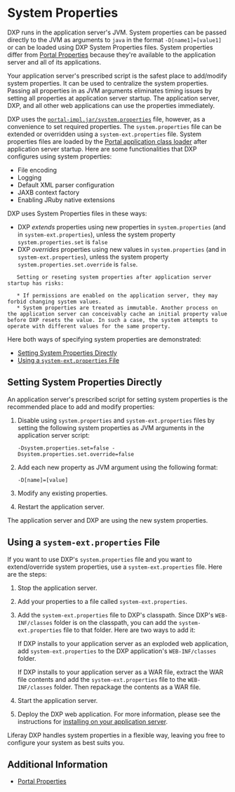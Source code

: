 # System Properties

DXP runs in the application server's JVM. System properties can be passed directly to the JVM as arguments to `java` in the format `-D[name1]=[value1]` or can be loaded using DXP System Properties files. System properties differ from [Portal Properties](./portal-properties.md) because they're available to the application server and all of its applications.

Your application server's prescribed script is the safest place to add/modify system properties. It can be used to centralize the system properties. Passing all properties in as JVM arguments eliminates timing issues by setting all properties at application server startup. The application server, DXP, and all other web applications can use the properties immediately.

DXP uses the [`portal-impl.jar/system.properties`](https://docs.liferay.com/ce/portal/7.3-latest/propertiesdoc/system.properties.html) file, however, as a convenience to set required properties. The `system.properties` file can be extended or overridden using a `system-ext.properties` file. System properties files are loaded by the [Portal application class loader](../../liferay-internals/customizing-the-core/reference/portal-application-classloaders.md) after application server startup. Here are some functionalities that DXP configures using system properties:

-   File encoding
-   Logging
-   Default XML parser configuration
-   JAXB context factory
-   Enabling JRuby native extensions

DXP uses System Properties files in these ways:

-   DXP _extends_ properties using new properties in `system.properties` (and in `system-ext.properties`), unless the system property `system.properties.set` is `false`
-   DXP _overrides_ properties using new values in `system.properties` (and in `system-ext.properties`), unless the system property `system.properties.set.override` is `false`.

```warning::
   Setting or reseting system properties after application server startup has risks:

   * If permissions are enabled on the application server, they may forbid changing system values.
   * System properties are treated as immutable. Another process on the application server can conceivably cache an initial property value before DXP resets the value. In such a case, the system attempts to operate with different values for the same property.
```

Here both ways of specifying system properties are demonstrated:

-   [Setting System Properties Directly](#setting-system-properties-directly)
-   [Using a `system-ext.properties` File](#using-a-system-ext-properties-file)

## Setting System Properties Directly

An application server's prescribed script for setting system properties is the recommended place to add and modify properties:

1. Disable using `system.properties` and `system-ext.properties` files by setting the following system properties as JVM arguments in the application server script:

    ```
    -Dsystem.properties.set=false -Dsystem.properties.set.override=false
    ```

1. Add each new property as JVM argument using the following format:

    ```
    -D[name]=[value]
    ```

1. Modify any existing properties.

1. Restart the application server.

The application server and DXP are using the new system properties.

## Using a `system-ext.properties` File

If you want to use DXP's `system.properties` file and you want to extend/override system properties, use a `system-ext.properties` file. Here are the steps:

1. Stop the application server.

1. Add your properties to a file called `system-ext.properties`.

1. Add the `system-ext.properties` file to DXP's classpath. Since DXP's `WEB-INF/classes` folder is on the classpath, you can add the `system-ext.properties` file to that folder. Here are two ways to add it:

    If DXP installs to your application server as an exploded web application, add `system-ext.properties` to the DXP application's `WEB-INF/classes` folder.

    If DXP installs to your application server as a WAR file, extract the WAR file contents and add the `system-ext.properties` file to the `WEB-INF/classes` folder. Then repackage the contents as a WAR file.

1. Start the application server.

1. Deploy the DXP web application. For more information, please see the instructions for [installing on your application server](../installing-liferay/installing_liferay_on_an_application_server.html).

Liferay DXP handles system properties in a flexible way, leaving you free to configure your system as best suits you.

## Additional Information

-   [Portal Properties](./portal-properties.md)

